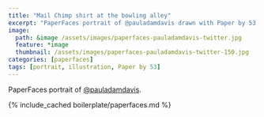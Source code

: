 ```yaml
---
title: "Mail Chimp shirt at the bowling alley"
excerpt: "PaperFaces portrait of @pauladamdavis drawn with Paper by 53 on an iPad."
image: 
  path: &image /assets/images/paperfaces-pauladamdavis-twitter.jpg 
  feature: *image
  thumbnail: /assets/images/paperfaces-pauladamdavis-twitter-150.jpg
categories: [paperfaces]
tags: [portrait, illustration, Paper by 53]
---
```


PaperFaces portrait of [@pauladamdavis](https://twitter.com/pauladamdavis).

{% include_cached boilerplate/paperfaces.md %}
